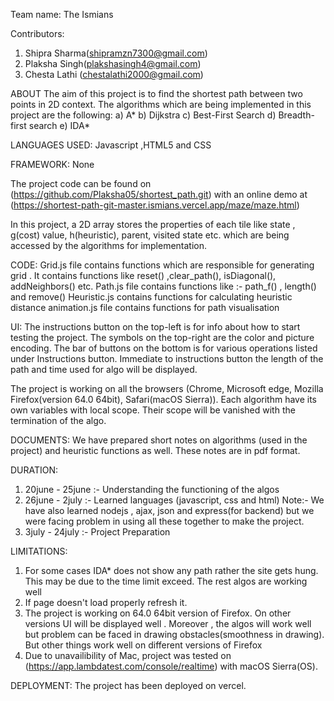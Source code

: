 Team name: The Ismians

Contributors:
1. Shipra Sharma(shipramzn7300@gmail.com)
2. Plaksha Singh(plakshasingh4@gmail.com)
3. Chesta Lathi (chestalathi2000@gmail.com)


ABOUT 
The aim of this project is to find the shortest path between two points in 2D context. The algorithms which are being implemented in this project are the following:
a) A*
b) Dijkstra
c) Best-First Search
d) Breadth-first search
e) IDA*

LANGUAGES USED:
Javascript ,HTML5 and CSS

FRAMEWORK:
None

The project code can be found on (https://github.com/Plaksha05/shortest_path.git) with an online demo at (https://shortest-path-git-master.ismians.vercel.app/maze/maze.html)

In this project, a 2D array stores the properties of each tile like state , g(cost) value, h(heuristic), parent, visited state etc. which are being accessed by the algorithms for implementation.

CODE:
Grid.js file contains functions which are responsible for generating grid . It contains functions like reset() ,clear_path(), isDiagonal(), addNeighbors() etc.
Path.js file contains functions like :- path_f() , length() and remove() 
Heuristic.js contains functions for calculating heuristic distance
animation.js file contains functions for path visualisation

UI:
The instructions button on the top-left is for info about how to start testing the project.
The symbols on the top-right are the color and picture encoding.
The bar of buttons on the bottom is for various operations listed under Instructions button.
Immediate to instructions button the length of the path and time used for algo will be displayed.

The project is working on all the browsers (Chrome, Microsoft edge, Mozilla Firefox(version 64.0 64bit), Safari(macOS Sierra)). 
Each algorithm have its own variables with local scope. Their scope will be vanished with the termination of the algo.

DOCUMENTS:
We have prepared short notes on algorithms (used in the project) and heuristic functions as well. These notes are in pdf format. 

DURATION:
1. 20june - 25june :- Understanding the functioning of the algos
2. 26june - 2july :- Learned languages (javascript, css and html)
Note:- We have also learned nodejs , ajax, json and express(for backend) but we were facing problem in using all these together to make the project.
3. 3july - 24july :- Project Preparation

LIMITATIONS:
1. For some cases IDA* does not show any path rather the site gets hung. This may be due to the time limit exceed. The rest algos are working well
2. If page doesn't load properly refresh it.  
3. The project is working on 64.0 64bit version of Firefox. On other versions UI will be displayed well . Moreover , the algos will work well but problem can be faced in drawing obstacles(smoothness in drawing). But other things work well on different versions of Firefox
4. Due to unavailibility of Mac, project was tested on (https://app.lambdatest.com/console/realtime) with  macOS Sierra(OS).   

DEPLOYMENT:
The project has been deployed on vercel.
